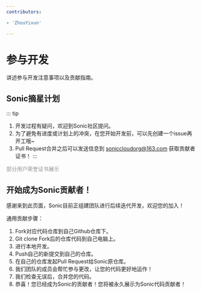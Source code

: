 ```yaml
---
contributors:

- 'ZhouYixun'

---
```


# 参与开发

讲述参与开发注意事项以及贡献指南。

## Sonic摘星计划

::: tip
1. 开发过程有疑问，欢迎到Sonic社区提问。
2. 为了避免有进度或计划上的冲突，在您开始开发前，可以先创建一个issue再开工哦~
3. Pull Request合并之后可以发送信息到 soniccloudorg@163.com 获取贡献者证书！
:::

<el-divider style="margin: 40px 0;">
<span style="color: #909399">部分用户荣誉证书展示</span>
</el-divider>
<div style="text-align: center">
<el-carousel type="card" height="280px" arrow="never">
<el-carousel-item>
<el-image style="height: 280px" src="./images/cons/con1.jpg" />
</el-carousel-item>
<el-carousel-item>
<el-image style="height: 280px" src="./images/cons/con2.jpg" />
</el-carousel-item>
<el-carousel-item>
<el-image style="height: 280px" src="./images/cons/con3.jpg" />
</el-carousel-item>
<el-carousel-item>
<el-image style="height: 280px" src="./images/cons/con4.jpg" />
</el-carousel-item>
<el-carousel-item>
<el-image style="height: 280px" src="./images/cons/con5.jpg" />
</el-carousel-item>
</el-carousel>
</div>

## 开始成为Sonic贡献者！

感谢来到此页面，Sonic目前正组建团队进行后续迭代开发，欢迎您的加入！

通用贡献步骤：

1. Fork对应代码仓库到自己Github仓库下。
2. Git clone Fork后的仓库代码到自己电脑上。
3. 进行本地开发。
4. Push自己的新提交到自己的仓库。
5. 在自己的仓库发起Pull Request给Sonic原仓库。
6. 我们团队的成员会帮忙参与更改，让您的代码更好地运作！
7. 我们检查无误后，合并您的代码。
8. 恭喜！您已经成为Sonic的贡献者！您将被永久展示为Sonic代码贡献者！


